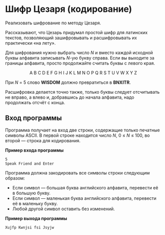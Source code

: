﻿# Шифр Цезаря (кодирование)

Реализовать шифрование по методу Цезаря.

Рассказывают, что Цезарь придумал простой шифр для латинских текстов, позволяющий зашифровывать и расшифровывать их практически «на лету».

Для шифрования нужно выбрать число *N* и вместо каждой исходной буквы алфавита записывать *N*-ую букву справа.
Если вы выходите за границы алфавита, просто продолжайте считать буквы с левого края.

<p style="text-align: center">
A B C D E F G H I J K L M N O P Q R S T U V W X Y Z
</p>

При *N* = 5 слово **WISDOM** должно превратиться в **BNXITR**.

Расшифровка делается точно также, только буквы следует отсчитывать не вправо, а влево и, добравшись до начала алфавита, надо продолжать отсчёт с конца.

## Вход программы

Программа получает на вход две строки, содержащие только печатные символы ASCII.
В первой строке находится число *N*, 0 ≤ *N* ≤ 100, во второй — строка для кодирования.

**Пример входа программы**

```text
5
Speak Friend and Enter
```

Программа должна закодировать все символы строки следующим образом:

* Если символ — большая буква английского алфавита, перевести её в большую букву.
* Если символ — маленькая буква английского алфавита, перевести её в маленьку букву.
* Любой другой символ оставить без изменений.

**Пример выхода программы**
```text
Xujfp Kwnjsi fsi Jsyjw
```
